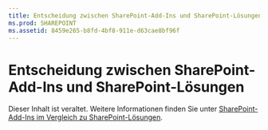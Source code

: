```yaml
---
title: Entscheidung zwischen SharePoint-Add-Ins und SharePoint-Lösungen
ms.prod: SHAREPOINT
ms.assetid: 8459e265-b8fd-4bf8-911e-d63cae8bf96f
---
```



# Entscheidung zwischen SharePoint-Add-Ins und SharePoint-Lösungen

Dieser Inhalt ist veraltet. Weitere Informationen finden Sie unter  [SharePoint-Add-Ins im Vergleich zu SharePoint-Lösungen](sharepoint-add-ins-compared-with-sharepoint-solutions.md). 
  
    
    


